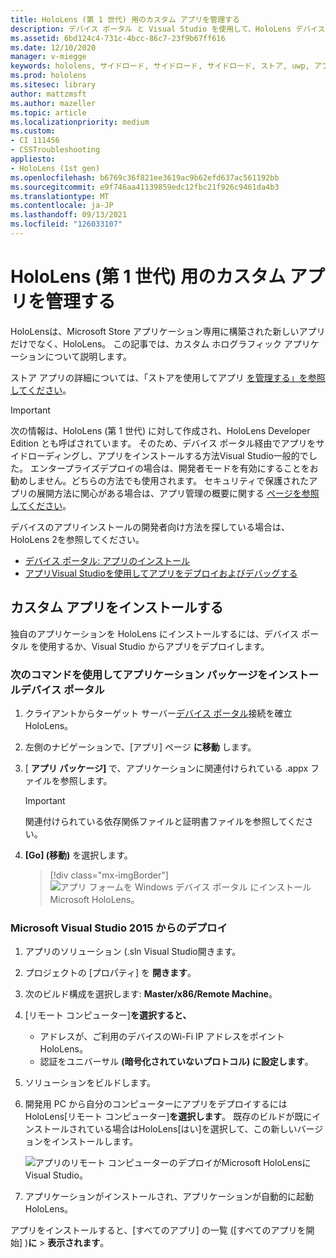 ```yaml
---
title: HoloLens (第 1 世代) 用のカスタム アプリを管理する
description: デバイス ポータル と Visual Studio を使用して、HoloLens デバイスにカスタム ホログラフィック アプリをインストール、アンインストール、サイド ロードする方法について説明します。
ms.assetid: 6bd124c4-731c-4bcc-86c7-23f9b67ff616
ms.date: 12/10/2020
manager: v-miegge
keywords: hololens, サイドロード, サイドロード, サイドロード, ストア, uwp, アプリ, インストール
ms.prod: hololens
ms.sitesec: library
author: mattzmsft
ms.author: mazeller
ms.topic: article
ms.localizationpriority: medium
ms.custom:
- CI 111456
- CSSTroubleshooting
appliesto:
- HoloLens (1st gen)
ms.openlocfilehash: b6769c36f821ee3619ac9b62efd637ac561192bb
ms.sourcegitcommit: e9f746aa41139859edc12fbc21f926c9461da4b3
ms.translationtype: MT
ms.contentlocale: ja-JP
ms.lasthandoff: 09/13/2021
ms.locfileid: "126033107"
---
```

# <a name="manage-custom-apps-for-hololens-1st-gen"></a>HoloLens (第 1 世代) 用のカスタム アプリを管理する

HoloLensは、Microsoft Store アプリケーション専用に構築された新しいアプリだけでなく、HoloLens。 この記事では、カスタム ホログラフィック アプリケーションについて説明します。  

ストア アプリの詳細については、「ストアを使用してアプリ [を管理する」を参照してください](holographic-store-apps.md)。

> [!IMPORTANT]
> 次の情報は、HoloLens (第 1 世代) に対して作成され、HoloLens Developer Edition とも呼ばされています。 そのため、デバイス ポータル経由でアプリをサイドローディングし、アプリをインストールする方法Visual Studio一般的でした。 エンタープライズデプロイの場合は、開発者モードを有効にすることをお勧めしません。どちらの方法でも使用されます。 セキュリティで保護されたアプリの展開方法に関心がある場合は、アプリ管理の概要に関する [ページを参照してください](app-deploy-overview.md)。
>
> デバイスのアプリインストールの開発者向け方法を探している場合は、HoloLens 2を参照してください。
>
> - [デバイス ポータル: アプリのインストール](/windows/mixed-reality/develop/platform-capabilities-and-apis/using-the-windows-device-portal#installing-an-app)
> - [アプリVisual Studioを使用してアプリをデプロイおよびデバッグする](/windows/mixed-reality/develop/platform-capabilities-and-apis/using-visual-studio)

## <a name="install-custom-apps"></a>カスタム アプリをインストールする

独自のアプリケーションを HoloLens にインストールするには、デバイス ポータル を使用するか、Visual Studio からアプリをデプロイします。

### <a name="installing-an-application-package-with-the-device-portal"></a>次のコマンドを使用してアプリケーション パッケージをインストールデバイス ポータル

1. クライアントからターゲット サーバー[デバイス ポータル](/windows/mixed-reality/using-the-windows-device-portal)接続を確立HoloLens。

1. 左側のナビゲーションで、[アプリ] ページ **に移動** します。

1. [ **アプリ パッケージ]** で、アプリケーションに関連付けられている .appx ファイルを参照します。

   > [!IMPORTANT]
   > 関連付けられている依存関係ファイルと証明書ファイルを参照してください。

1. **[Go] \(移動)** を選択します。

   > [!div class="mx-imgBorder"]
   > ![アプリ フォームを Windows デバイス ポータル にインストールMicrosoft HoloLens。](images/deviceportal-appmanager.jpg)

### <a name="deploying-from-microsoft-visual-studio-2015"></a>Microsoft Visual Studio 2015 からのデプロイ

1. アプリのソリューション (.sln Visual Studio開きます。

1. プロジェクトの [プロパティ] を **開きます**。

1. 次のビルド構成を選択します: **Master/x86/Remote Machine**。

1. [リモート コンピューター]**を選択すると、**
   - アドレスが、ご利用のデバイスのWi-Fi IP アドレスをポイントHoloLens。
   - 認証をユニバーサル **(暗号化されていないプロトコル) に設定します**。
   
1. ソリューションをビルドします。

1. 開発用 PC から自分のコンピューターにアプリをデプロイするにはHoloLens[リモート コンピューター]**を選択します**。 既存のビルドが既にインストールされている場合はHoloLens[はい]を選択して、この新しいバージョンをインストールします。  

   ![アプリのリモート コンピューターのデプロイがMicrosoft HoloLensにVisual Studio。](images/vs2015-remotedeployment.jpg)  
   
1. アプリケーションがインストールされ、アプリケーションが自動的に起動HoloLens。

アプリをインストールすると、[すべてのアプリ] の一覧 ([すべてのアプリを開始] )**に**  >  **表示されます**。
